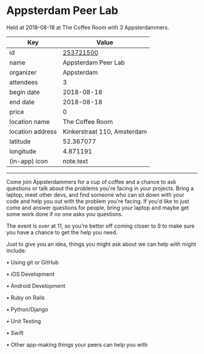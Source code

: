 # Appsterdam Peer Lab
Held at 2018-08-18 at The Coffee Room with 3 Appsterdammers.
        
|Key|Value
|---|---|
|id|[253721500](https://www.meetup.com/appsterdam/events/253721500/)|
|name|Appsterdam Peer Lab|
|organizer|Appsterdam|
|attendees|3|
|begin date|2018-08-18|
|end date|2018-08-18|
|price|0|
|location name|The Coffee Room|
|location address|Kinkerstraat 110, Amsterdam|
|latitude|52.367077|
|longitude|4.871191|
|(in-app) icon|note.text|

---

Come join Appsterdammers for a cup of coffee and a chance to ask questions or talk about the problems you're facing in your projects. Bring a laptop, meet other devs, and find someone who can sit down with your code and help you out with the problem you're facing. If you'd like to just come and answer questions for people, bring your laptop and maybe get some work done if no one asks you questions.

The event is over at 11, so you're better off coming closer to 9 to make sure you have a chance to get the help you need.

Just to give you an idea, things you might ask about we can help with might include:

• Using git or GitHub

• iOS Development

• Android Development

• Ruby on Rails

• Python/Django

• Unit Testing

• Swift

• Other app-making things your peers can help you with


